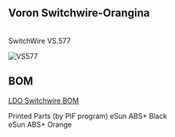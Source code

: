 <H2><b>Voron Switchwire-Orangina</b></H2> <br/>
SwitchWire VS.577

![VS577](https://user-images.githubusercontent.com/77007416/222250468-3afc589a-c948-4cdb-8b78-95d46b495813.jpg)

<H2>BOM</H2>
<a href=https://docs.ldomotors.com/en/voron/voronsw/sw-bom>LDO Switchwire BOM</a><br/>

Printed Parts (by PIF program) 
eSun ABS+ Black <br/>
eSun ABS+ Orange <br/>
